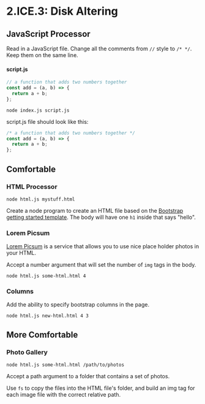 # 2.ICE.3: Disk Altering

## JavaScript Processor

Read in a JavaScript file. Change all the comments from `//` style to `/* */`. Keep them on the same line.

#### script.js

```javascript
// a function that adds two numbers together
const add = (a, b) => {
  return a + b;
};
```

```text
node index.js script.js
```

script.js file should look like this:

```javascript
/* a function that adds two numbers together */
const add = (a, b) => {
  return a + b;
};
```

## Comfortable

### HTML Processor

```text
node html.js mystuff.html
```

Create a node program to create an HTML file based on the [Bootstrap getting started template](https://getbootstrap.com/docs/4.5/getting-started/introduction/#starter-template). The body will have one `h1` inside that says "hello".

### Lorem Picsum

[Lorem Picsum](https://picsum.photos/) is a service that allows you to use nice place holder photos in your HTML.

Accept a number argument that will set the number of `img` tags in the body.

```text
node html.js some-html.html 4
```

### Columns

Add the ability to specify bootstrap columns in the page.

```text
node html.js new-html.html 4 3
```

## More Comfortable

### Photo Gallery

```text
node html.js some-html.html /path/to/photos
```

Accept a path argument to a folder that contains a set of photos.

Use `fs` to copy the files into the HTML file's folder, and build an img tag for each image file with the correct relative path.
